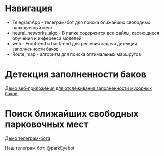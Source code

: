 # Навигация
- TelegramApp - телеграм-бот для поиска ближайших свободных парковочный мест
- neural_networks_algo - В папке содержится все файлы, касающиеся обучения и инференса моделей
- web - Front-end и back-end для решения задачи детекции заполненности баков
- Route_map - алгоритм для поиска оптимальных маршрутов

# Детекция заполненности баков

[Демо веб-приложения для отслеживания заполненности мусорных баков](https://hackaton-trash-app.herokuapp.com/map)

# Поиск ближайших свободных парковочных мест

[Демо телеграм-бота](https://github.com/NikitaZhidov/trash-hackaton/blob/master/TelegramApp/tele_demo.mp4)

Наш телеграм бот: @parkEyebot
